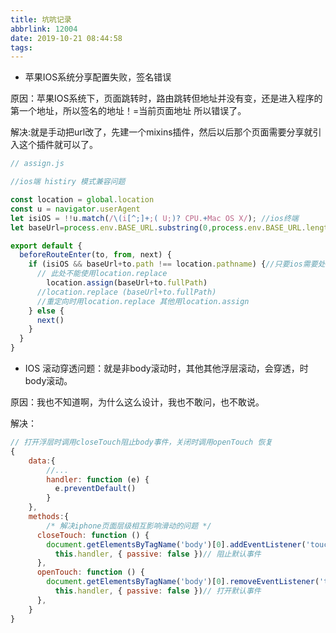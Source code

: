 ```yaml
---
title: 坑吭记录
abbrlink: 12004
date: 2019-10-21 08:44:58
tags:
---
```

- 苹果IOS系统分享配置失败，签名错误

原因：苹果IOS系统下，页面跳转时，路由跳转但地址并没有变，还是进入程序的第一个地址，所以签名的地址！=当前页面地址 所以错误了。

解决:就是手动把url改了，先建一个mixins插件，然后以后那个页面需要分享就引入这个插件就可以了。

```javascript
// assign.js

//ios端 histiry 模式兼容问题

const location = global.location
const u = navigator.userAgent 
let isiOS = !!u.match(/\(i[^;]+;( U;)? CPU.+Mac OS X/); //ios终端
let baseUrl=process.env.BASE_URL.substring(0,process.env.BASE_URL.length-1); // 兼容自定义 BASE_URL

export default {
  beforeRouteEnter(to, from, next) {
    if (isiOS && baseUrl+to.path !== location.pathname) {//只要ios需要处理，其他跳过
      // 此处不能使用location.replace
		location.assign(baseUrl+to.fullPath)
      //location.replace (baseUrl+to.fullPath) 
	  //重定向时用location.replace 其他用location.assign
    } else {
      next()
    }
  }
}
```







- IOS 滚动穿透问题：就是非body滚动时，其他其他浮层滚动，会穿透，时body滚动。

原因：我也不知道啊，为什么这么设计，我也不敢问，也不敢说。

解决：



```javascript
// 打开浮层时调用closeTouch阻止body事件，关闭时调用openTouch 恢复
{
	data:{
		//...
		handler: function (e) {
          e.preventDefault()
        }
	},
	methods:{
		/* 解决iphone页面层级相互影响滑动的问题 */
      closeTouch: function () {
        document.getElementsByTagName('body')[0].addEventListener('touchmove',
          this.handler, { passive: false })// 阻止默认事件
      },
      openTouch: function () {
        document.getElementsByTagName('body')[0].removeEventListener('touchmove',
          this.handler, { passive: false })// 打开默认事件
      },
	}
}
```

